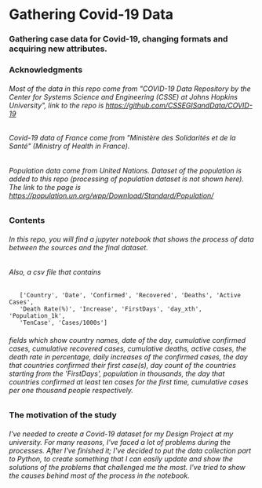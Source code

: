 # Gathering Covid-19 Data

### Gathering case data for Covid-19, changing formats and acquiring new attributes.

### Acknowledgments

###### Most of the data in this repo come from "COVID-19 Data Repository by the Center for Systems Science and Engineering (CSSE) at Johns Hopkins University", link to the repo is https://github.com/CSSEGISandData/COVID-19 

###### Covid-19 data of France come from "Ministère des Solidarités et de la Santé" (Ministry of Health in France).

###### Population data come from United Nations. Dataset of the population is added to this repo (processing of population dataset is not shown here). The link to the page is https://population.un.org/wpp/Download/Standard/Population/

### Contents

###### In this repo, you will find a jupyter notebook that shows the process of data between the sources and the final dataset.

######  Also, a csv file that contains 

       ['Country', 'Date', 'Confirmed', 'Recovered', 'Deaths', 'Active Cases',
       'Death Rate(%)', 'Increase', 'FirstDays', 'day_xth', 'Population_1k',
       'TenCase', 'Cases/1000s']

###### fields which show country names, date of the day, cumulative confirmed cases, cumulative recovered cases, cumulative deaths, active cases, the death rate in percentage, daily increases of the confirmed cases, the day that countries confirmed their first case(s), day count of the countries starting from the 'FirstDays', population in thousands, the day that countries confirmed at least ten cases for the first time, cumulative cases per one thousand people respectively.

### The motivation of the study

###### I've needed to create a Covid-19 dataset for my Design Project at my university. For many reasons, I've faced a lot of problems during the processes. After I've finished it; I've decided to put the data collection part to Python, to create something that I can easily update and show the solutions of the problems that challenged me the most. I've tried to show the causes behind most of the process in the notebook. 
